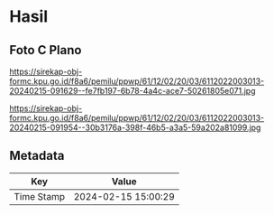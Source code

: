 # Hasil

## Foto C Plano

https://sirekap-obj-formc.kpu.go.id/f8a6/pemilu/ppwp/61/12/02/20/03/6112022003013-20240215-091629--fe7fb197-6b78-4a4c-ace7-50261805e071.jpg

https://sirekap-obj-formc.kpu.go.id/f8a6/pemilu/ppwp/61/12/02/20/03/6112022003013-20240215-091954--30b3176a-398f-46b5-a3a5-59a202a81099.jpg


## Metadata

| Key        | Value               |
| ---------- | ------------------- |
| Time Stamp | 2024-02-15 15:00:29 |



